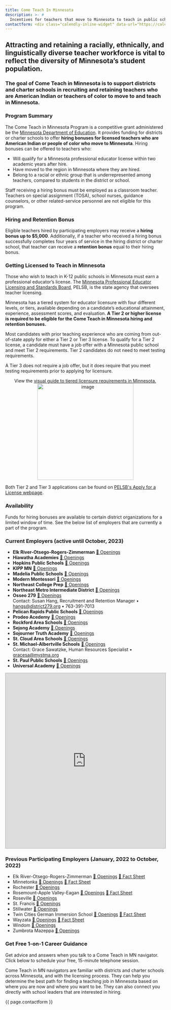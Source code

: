 ```yaml
---
title: Come Teach In Minnesota
description: >- # 
  Incentives for teachers that move to Minnesota to teach in public schools.
contactform: <div class="calendly-inline-widget" data-url="https://calendly.com/chris-hoehn/come-teach-nav?hide_event_type_details=1&hide_gdpr_banner=1&primary_color=003865" style="min-width:320px;height:630px;"></div><script type="text/javascript" src="https://assets.calendly.com/assets/external/widget.js" async></script>
---
```


## Attracting and retaining a racially, ethnically, and linguistically diverse teacher workforce is vital to reflect the diversity of Minnesota’s student population. 
### The goal of Come Teach in Minnesota is to support districts and charter schools in recruiting and retaining teachers who are American Indian or teachers of color to move to and teach in Minnesota.


### Program Summary
The Come Teach in Minnesota Program is a competitive grant administered be the [Minnesota Department of Education](https://education.mn.gov/MDE/dse/equitdiv/ComeTeach/index.htm).  It provides funding for districts or charter schools to offer **hiring bonuses for licensed teachers who are American Indian or people of color who move to Minnesota**. Hiring bonuses can be offered to teachers who:
- Will qualify for a Minnesota professional educator license within two academic years after hire.
- Have moved to the region in Minnesota where they are hired.
- Belong to a racial or ethnic group that is underrepresented among teachers, compared to students in the district or school.


Staff receiving a hiring bonus must be employed as a classroom teacher. Teachers on special assignment (TOSA), school nurses, guidance counselors, or other related-service personnel are not eligible for this program.


### Hiring and Retention Bonus
Eligible teachers hired by participating employers may receive a **hiring bonus up to $5,000**.  Additionally, if a teacher who received a hiring bonus successfully completes four years of service in the hiring district or charter school, that teacher can receive a **retention bonus** equal to their hiring bonus.

### Getting Licensed to Teach in Minnesota
Those who wish to teach in K-12 public schools in Minnesota must earn a professional educator’s license. The [Minnesota Professional Educator Licensing and Standards Board](https://mn.gov/pelsb/), PELSB, is the state agency that oversees teacher licensing.

Minnesota has a tiered system for educator licensure with four different levels, or tiers, available depending on a candidate’s educational attainment, experience, assessment scores, and evaluation.  **A Tier 2 or higher license is required  to be eligible for the Come Teach in Minnesota hiring and retention bonuses.** 

Most candidates with prior teaching experience who are coming from out-of-state apply for either a Tier 2 or Tier 3 license. 
 To qualify for a Tier 2 license, a candidate must have a job offer with a Minnesota public school and meet Tier 2 requirements. Tier 2 candidates do not need to meet testing requirements.
 
A Tier 3 does not require a job offer, but it does require that you meet testing requirements prior to applying for licensure. 
<p style="text-align:center" align="center">
View the <a href="https://mn.gov/pelsb/assets/3453_2023_TieredLicensure_Infographic_tcm1113-584688.pdf" target="_blank">visual guide to tiered licensure requirements in Minnesota.<br /><img width="303" alt="image" src="https://github.com/chrisxh/cometeachinmn.org/assets/1960441/bce75436-e874-43e3-b721-65e2033ba3a2"></a></p>

 
Both Tier 2 and Tier 3 applications can be found on [PELSB's Apply for a License webpage](https://mn.gov/pelsb/aspiring-educators/apply/).


### Availability
Funds for hiring bonuses are available to certain district organizations for a limited window of time.  See the below list of employers that are currently a part of the program.

### Current Employers (active until October, 2023)
- **Elk River-Otsego-Rogers-Zimmerman**  [📣 Openings](https://www.isd728.org/domain/151)
- **Hiawatha Academies**  [📣 Openings](https://www.hiawathaacademies.org/apps/pages/apply-now)
- **Hopkins Public Schools**  [📣 Openings](https://www.hopkinsschools.org/about/careers)
- **KIPP MN**  [📣 Openings](https://www.kippminnesota.org/careers)
- **Madelia Public Schools**  [📣 Openings](https://www.kippminnesota.org/careers)
- **Modern Montessori**  [📣 Openings](https://modernmontessoricharter.org/employment)
- **Northeast College Prep**  [📣 Openings](https://northeastcollegeprep.org/become-a-teacher/)
- **Northeast Metro Intermediate District**  [📣 Openings](https://www.916schools.org/careers)
- **Osseo 279**  [📣 Openings](https://www.district279.org/careers)  
Contact: Susan Hang, Recruitment and Retention Manager • hangs@district279.org • 763-391-7013
- **Pelican Rapids Public Schools**  [📣 Openings](https://www.pelicanrapids.k12.mn.us/domain/18)
- **Prodeo Acedemy**  [📣 Openings](https://prodeo-academy.breezy.hr/)
- **Rockford Area Schools**  [📣 Openings](https://www.rockford.k12.mn.us/district/departments/human-resources/employment)
- **Sejong Academy**  [📣 Openings](https://www.sejongacademy.org/employment)
- **Sojourner Truth Academy**  [📣 Openings](https://sojournertruthacademy.org/contact-us/job-openings)
- **St. Cloud Area Schools**  [📣 Openings](https://www.isd742.org/Page/1057)
- **St. Michael-Albertville Schools**  [📣 Openings](https://www.stma.k12.mn.us/domain/2433)  
Contact: Grace Sawatzke, Human Resources Specialist • gracesa@mystma.org
- **St. Paul Public Schools**  [📣 Openings](https://www.spps.org/hr)
- **Universal Academy**  [📣 Openings](https://uacsmn.org/index.php/employment)


<p align="center"><iframe src="https://batchgeo.com/map/0b319750991e97965340d6d7b3044282" frameborder="0" width="100%" height="550" sandbox="allow-top-navigation allow-scripts allow-popups allow-popups-to-escape-sandbox allow-same-origin allow-modals allow-forms" allow="geolocation https://batchgeo.com" style="border:1px solid #aaa;" scrolling="no"></iframe></p>



### Previous Participating Employers (January, 2022 to October, 2022)
- Elk River-Otsego-Rogers-Zimmerman [📣 Openings](https://educatemn.org/company/independent-school-district-728/) [🎯 Fact Sheet](/fact-sheets/ISD-728-Elk%20River-Otsego-Rogers-Zimmerman.pdf)
- Minnetonka [📣 Openings](https://educatemn.org/company/minnetonka-schools/) [🎯 Fact Sheet](/fact-sheets/Minnetonka.pdf)
- Rochester [📣 Openings](https://educatemn.org/company/rochester-schools/)
- Rosemount-Apple Valley-Eagan [📣 Openings](https://educatemn.org/employers/0196-01/) [🎯 Fact Sheet](/fact-sheets/District-196-Rosemount-Apple%20Valley-Eagan.pdf?)
- Roseville [📣 Openings](https://educatemn.org/company/roseville-schools/)
- St. Francis  [📣 Openings](https://educatemn.org/company/st-francis-area-schools/)
- Stillwater [📣 Openings](https://educatemn.org/company/stillwater-area-schools/)
- Twin Cities German Immersion School [📣 Openings](https://www.tcgis.org/career.html) [🎯 Fact Sheet](/fact-sheets/Twin-Cities-German-Immersion-School.png)
- Wayzata [📣 Openings](https://educatemn.org/employers/0284-01/) [🎯 Fact Sheet](/fact-sheets/Wayzata.pdf)
- Windom [📣 Openings](https://educatemn.org/company/windom-schools/)
- Zumbrota Mazeppa [📣 Openings](https://educatemn.org/company/zumbrota-mazeppa-school-district/)


### Get Free 1-on-1 Career Guidance
Get advice and answers when you talk to a Come Teach in MN navigator. Click below to schedule your free, 15-minute telephone session.

Come Teach in MN navigators are familiar with districts and charter schools across Minnesota, and with the licensing process. They can help you determine the best path for finding a teaching job in Minnesota based on where you are now and where you want to be.  They can also connect you directly with school leaders that are interested in hiring.


{{ page.contactform }}

